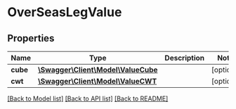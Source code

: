 # OverSeasLegValue

## Properties
Name | Type | Description | Notes
------------ | ------------- | ------------- | -------------
**cube** | [**\Swagger\Client\Model\ValueCube**](ValueCube.md) |  | [optional] 
**cwt** | [**\Swagger\Client\Model\ValueCWT**](ValueCWT.md) |  | [optional] 

[[Back to Model list]](../../README.md#documentation-for-models) [[Back to API list]](../../README.md#documentation-for-api-endpoints) [[Back to README]](../../README.md)

